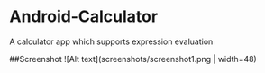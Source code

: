 # Android-Calculator
A calculator app which supports expression evaluation

##Screenshot
![Alt text](screenshots/screenshot1.png  | width=48)
